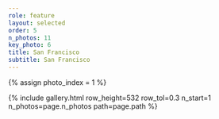 ```yaml
---
role: feature
layout: selected
order: 5
n_photos: 11
key_photo: 6
title: San Francisco
subtitle: San Francisco
---
```


{% assign photo_index = 1 %}

{% include gallery.html row_height=532 row_tol=0.3 n_start=1 n_photos=page.n_photos path=page.path %}
